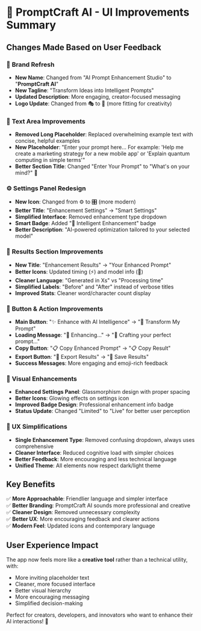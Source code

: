 # 🎨 PromptCraft AI - UI Improvements Summary

## Changes Made Based on User Feedback

### 🚀 **Brand Refresh**
- **New Name**: Changed from "AI Prompt Enhancement Studio" to "**PromptCraft AI**"
- **New Tagline**: "Transform Ideas into Intelligent Prompts"
- **Updated Description**: More engaging, creator-focused messaging
- **Logo Update**: Changed from 🎭 to 🎨 (more fitting for creativity)

### 📝 **Text Area Improvements**
- **Removed Long Placeholder**: Replaced overwhelming example text with concise, helpful examples
- **New Placeholder**: "Enter your prompt here... For example: 'Help me create a marketing strategy for a new mobile app' or 'Explain quantum computing in simple terms'"
- **Better Section Title**: Changed "Enter Your Prompt" to "What's on your mind?" 💭

### ⚙️ **Settings Panel Redesign**
- **New Icon**: Changed from ⚙️ to 🎛️ (more modern)
- **Better Title**: "Enhancement Settings" → "Smart Settings"
- **Simplified Interface**: Removed enhancement type dropdown
- **Smart Badge**: Added "🚀 Intelligent Enhancement" badge
- **Better Description**: "AI-powered optimization tailored to your selected model"

### 🎯 **Results Section Improvements**
- **New Title**: "Enhancement Results" → "Your Enhanced Prompt"
- **Better Icons**: Updated timing (⚡) and model info (🤖)
- **Cleaner Language**: "Generated in Xs" vs "Processing time"
- **Simplified Labels**: "Before" and "After" instead of verbose titles
- **Improved Stats**: Cleaner word/character count display

### 🔄 **Button & Action Improvements**
- **Main Button**: "✨ Enhance with AI Intelligence" → "🚀 Transform My Prompt"
- **Loading Message**: "🤖 Enhancing..." → "🎨 Crafting your perfect prompt..."
- **Copy Button**: "📋 Copy Enhanced Prompt" → "📋 Copy Result"
- **Export Button**: "💾 Export Results" → "💾 Save Results"
- **Success Messages**: More engaging and emoji-rich feedback

### 🎨 **Visual Enhancements**
- **Enhanced Settings Panel**: Glassmorphism design with proper spacing
- **Better Icons**: Glowing effects on settings icon
- **Improved Badge Design**: Professional enhancement info badge
- **Status Update**: Changed "Limited" to "Live" for better user perception

### 🧹 **UX Simplifications**
- **Single Enhancement Type**: Removed confusing dropdown, always uses comprehensive
- **Cleaner Interface**: Reduced cognitive load with simpler choices
- **Better Feedback**: More encouraging and less technical language
- **Unified Theme**: All elements now respect dark/light theme

## Key Benefits

✅ **More Approachable**: Friendlier language and simpler interface  
✅ **Better Branding**: PromptCraft AI sounds more professional and creative  
✅ **Cleaner Design**: Removed unnecessary complexity  
✅ **Better UX**: More encouraging feedback and clearer actions  
✅ **Modern Feel**: Updated icons and contemporary language  

## User Experience Impact

The app now feels more like a **creative tool** rather than a technical utility, with:
- More inviting placeholder text
- Cleaner, more focused interface
- Better visual hierarchy
- More encouraging messaging
- Simplified decision-making

Perfect for creators, developers, and innovators who want to enhance their AI interactions! 🚀